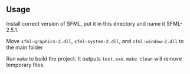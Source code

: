## Usage

Install correct version of SFML, put it in this directory and name it SFML-2.5.1.

Move `sfml-graphics-2.dll`, `sfml-system-2.dll`, and `sfml-window-2.dll` to the main folder

Run `make` to build the project. It outputs `test.exe`. `make clean` will remove temporary files.